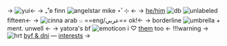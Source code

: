 -> ![yui](https://media.discordapp.net/attachments/903364339464044575/1100448723022135326/AE125114-B0B8-4CC8-9E19-262B42A4BA83.png)<-
-> ₊˚ʚ finn ![angelstar](https://media.discordapp.net/attachments/903364339464044575/1064209439177056397/6B76FB85-48C2-46B1-AB1A-0D211EA67783.gif) mike ⋆ﾟ⊹ <-
-> [he/him](https://en.pronouns.page/@hakkai) ![db](https://media.discordapp.net/attachments/903364339464044575/1064213137441701928/CADD14D2-DCBA-4776-96DD-1945EE8337B1.jpg) ![unlabeled](https://media.discordapp.net/attachments/903364339464044575/1064218224260030504/39BD2D68-5C4F-49F6-9300-29B3B7AF5028.png) fifteen<-
-> ![cinna](https://media.discordapp.net/attachments/903364339464044575/1064222041307349144/A7EF334E-BD07-4EED-9A7F-6A2C1F418830.gif) arab 𓏭 ==eng/عربي== ok!<-
-> borderline ![umbrella](https://media.discordapp.net/attachments/903364339464044575/1064213095511228436/20A23D68-84C9-4B79-90CA-5AAEFA3BEABB.gif) + ment. unwell <-
-> yatora's bf ![emoticon](https://media.discordapp.net/attachments/903364339464044575/1064229211834962010/A65883EF-0AC2-45B0-A587-1C502F8699FD.gif) i ♡ [th](https://tokyorevengers.fandom.com/wiki/Senju_Kawaragi)[em](https://chainsaw-man.fandom.com/wiki/Reze) too <-
!!!warning 
-> ![hrt](https://media.discordapp.net/attachments/903364339464044575/1064209737018790008/2B410E07-CC37-4BB9-A46A-9CCBD7E5DD6E.gif) [byf & dni](http://txti.es/snoop20) — [interests](http://txti.es/snoop20) ->